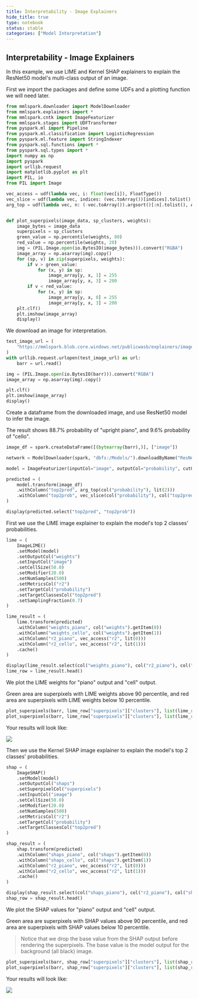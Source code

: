 ```yaml
---
title: Interpretability - Image Explainers
hide_title: true
type: notebook
status: stable
categories: ["Model Interpretation"]
---
```


## Interpretability - Image Explainers

In this example, we use LIME and Kernel SHAP explainers to explain the ResNet50 model's multi-class output of an image.

First we import the packages and define some UDFs and a plotting function we will need later.


```python
from mmlspark.downloader import ModelDownloader
from mmlspark.explainers import *
from mmlspark.cntk import ImageFeaturizer
from mmlspark.stages import UDFTransformer
from pyspark.ml import Pipeline
from pyspark.ml.classification import LogisticRegression
from pyspark.ml.feature import StringIndexer
from pyspark.sql.functions import *
from pyspark.sql.types import *
import numpy as np
import pyspark
import urllib.request
import matplotlib.pyplot as plt
import PIL, io
from PIL import Image

vec_access = udf(lambda vec, i: float(vec[i]), FloatType())
vec_slice = udf(lambda vec, indices: (vec.toArray())[indices].tolist(), ArrayType(FloatType()))
arg_top = udf(lambda vec, n: (-vec.toArray()).argsort()[:n].tolist(), ArrayType(IntegerType()))


def plot_superpixels(image_data, sp_clusters, weights):
    image_bytes = image_data
    superpixels = sp_clusters
    green_value = np.percentile(weights, 80)
    red_value = np.percentile(weights, 20)
    img = (PIL.Image.open(io.BytesIO(image_bytes))).convert("RGBA")
    image_array = np.asarray(img).copy()
    for (sp, v) in zip(superpixels, weights):
        if v > green_value:
            for (x, y) in sp:
                image_array[y, x, 1] = 255
                image_array[y, x, 3] = 200
        if v < red_value:
            for (x, y) in sp:
                image_array[y, x, 0] = 255
                image_array[y, x, 3] = 200
    plt.clf()
    plt.imshow(image_array)
    display()
```

We download an image for interpretation.


```python
test_image_url = (
    "https://mmlspark.blob.core.windows.net/publicwasb/explainers/images/david-lusvardi-dWcUncxocQY-unsplash.jpg"
)
with urllib.request.urlopen(test_image_url) as url:
    barr = url.read()

img = (PIL.Image.open(io.BytesIO(barr))).convert("RGBA")
image_array = np.asarray(img).copy()

plt.clf()
plt.imshow(image_array)
display()
```

Create a dataframe from the downloaded image, and use ResNet50 model to infer the image.

The result shows 88.7% probability of "upright piano", and 9.6% probability of "cello".


```python
image_df = spark.createDataFrame([(bytearray(barr),)], ["image"])

network = ModelDownloader(spark, "dbfs:/Models/").downloadByName("ResNet50")

model = ImageFeaturizer(inputCol="image", outputCol="probability", cutOutputLayers=0).setModel(network)

predicted = (
    model.transform(image_df)
    .withColumn("top2pred", arg_top(col("probability"), lit(2)))
    .withColumn("top2prob", vec_slice(col("probability"), col("top2pred")))
)

display(predicted.select("top2pred", "top2prob"))
```

First we use the LIME image explainer to explain the model's top 2 classes' probabilities.


```python
lime = (
    ImageLIME()
    .setModel(model)
    .setOutputCol("weights")
    .setInputCol("image")
    .setCellSize(50.0)
    .setModifier(20.0)
    .setNumSamples(500)
    .setMetricsCol("r2")
    .setTargetCol("probability")
    .setTargetClassesCol("top2pred")
    .setSamplingFraction(0.7)
)

lime_result = (
    lime.transform(predicted)
    .withColumn("weights_piano", col("weights").getItem(0))
    .withColumn("weights_cello", col("weights").getItem(1))
    .withColumn("r2_piano", vec_access("r2", lit(0)))
    .withColumn("r2_cello", vec_access("r2", lit(1)))
    .cache()
)

display(lime_result.select(col("weights_piano"), col("r2_piano"), col("weights_cello"), col("r2_cello")))
lime_row = lime_result.head()
```

We plot the LIME weights for "piano" output and "cell" output.

Green area are superpixels with LIME weights above 90 percentile, and red area are superpixels with LIME weights below 10 percentile.


```python
plot_superpixels(barr, lime_row["superpixels"]["clusters"], list(lime_row["weights_piano"]))
plot_superpixels(barr, lime_row["superpixels"]["clusters"], list(lime_row["weights_cello"]))
```

Your results will look like:

<img src="/img/notebooks/image-lime.png"/>

Then we use the Kernel SHAP image explainer to explain the model's top 2 classes' probabilities.


```python
shap = (
    ImageSHAP()
    .setModel(model)
    .setOutputCol("shaps")
    .setSuperpixelCol("superpixels")
    .setInputCol("image")
    .setCellSize(50.0)
    .setModifier(20.0)
    .setNumSamples(500)
    .setMetricsCol("r2")
    .setTargetCol("probability")
    .setTargetClassesCol("top2pred")
)

shap_result = (
    shap.transform(predicted)
    .withColumn("shaps_piano", col("shaps").getItem(0))
    .withColumn("shaps_cello", col("shaps").getItem(1))
    .withColumn("r2_piano", vec_access("r2", lit(0)))
    .withColumn("r2_cello", vec_access("r2", lit(1)))
    .cache()
)

display(shap_result.select(col("shaps_piano"), col("r2_piano"), col("shaps_cello"), col("r2_cello")))
shap_row = shap_result.head()
```

We plot the SHAP values for "piano" output and "cell" output.

Green area are superpixels with SHAP values above 90 percentile, and red area are superpixels with SHAP values below 10 percentile.

> Notice that we drop the base value from the SHAP output before rendering the superpixels. The base value is the model output for the background (all black) image.


```python
plot_superpixels(barr, shap_row["superpixels"]["clusters"], list(shap_row["shaps_piano"][1:]))
plot_superpixels(barr, shap_row["superpixels"]["clusters"], list(shap_row["shaps_cello"][1:]))
```

Your results will look like:

<img src="/img/notebooks/image-shap.png"/>
